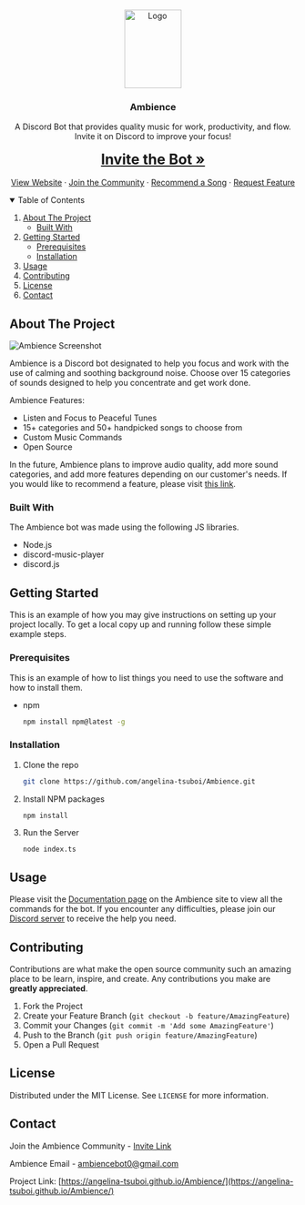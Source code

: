 <!-- PROJECT LOGO -->
<br />
<p align="center">
  <a href="https://github.com/othneildrew/Best-README-Template">
    <img src="website/assets/icon2.png" alt="Logo" width="100" height="138">
  </a>

  <h3 align="center">Ambience</h3>

  <p align="center">
    A Discord Bot that provides quality music for work, productivity, and flow. Invite it on Discord to improve your focus!
    <br />
    <br />
   <a href="https://discord.com/api/oauth2/authorize?client_id=815700293609324555&permissions=3172352&scope=bot" style="font-size: 25px;"><strong>Invite the Bot »</strong></a>
    <br />
    <br />
     <a href="https://angelina-tsuboi.github.io/Ambience/">View Website</a>
    ·
    <a href="https://discord.com/invite/w3Tp9x88Nw">Join the Community</a>
    ·
    <a href="https://forms.gle/oNr6sBoLndMGfx4M9">Recommend a Song</a>
    ·
    <a href="https://github.com/angelina-tsuboi/Ambience/issues">Request Feature</a>
  </p>
</p>



<!-- TABLE OF CONTENTS -->
<details open="open">
  <summary>Table of Contents</summary>
  <ol>
    <li>
      <a href="#about-the-project">About The Project</a>
      <ul>
        <li><a href="#built-with">Built With</a></li>
      </ul>
    </li>
    <li>
      <a href="#getting-started">Getting Started</a>
      <ul>
        <li><a href="#prerequisites">Prerequisites</a></li>
        <li><a href="#installation">Installation</a></li>
      </ul>
    </li>
    <li><a href="#usage">Usage</a></li>
    <li><a href="#contributing">Contributing</a></li>
    <li><a href="#license">License</a></li>
    <li><a href="#contact">Contact</a></li>
  </ol>
</details>



<!-- ABOUT THE PROJECT -->
## About The Project
<img src="website/assets/images/screenshot1.png" alt="Ambience Screenshot">

Ambience is a Discord bot designated to help you focus and work with the use of calming and soothing background noise. Choose over 15 categories of sounds designed to help you concentrate and get work done.

Ambience Features:
* Listen and Focus to Peaceful Tunes
* 15+ categories and 50+ handpicked songs to choose from
* Custom Music Commands
* Open Source

In the future, Ambience plans to improve audio quality, add more sound categories, and add more features depending on our customer's needs. If you would like to recommend a feature, please visit [this link](https://github.com/angelina-tsuboi/Ambience/issues).

### Built With

The Ambience bot was made using the following JS libraries.
* Node.js
* discord-music-player
* discord.js

<!-- GETTING STARTED -->
## Getting Started

This is an example of how you may give instructions on setting up your project locally.
To get a local copy up and running follow these simple example steps.

### Prerequisites

This is an example of how to list things you need to use the software and how to install them.
* npm
  ```sh
  npm install npm@latest -g
  ```

### Installation

1. Clone the repo
   ```sh
   git clone https://github.com/angelina-tsuboi/Ambience.git
   ```
2. Install NPM packages
   ```sh
   npm install
   ```
3. Run the Server
   ```JS
   node index.ts
   ```

<!-- USAGE EXAMPLES -->
## Usage

Please visit the [Documentation page](https://angelina-tsuboi.github.io/Ambience/website/docs.html) on the Ambience site to view all the commands for the bot. 
If you encounter any difficulties, please join our [Discord server](https://discord.com/invite/w3Tp9x88Nw) to receive the help you need.


<!-- CONTRIBUTING -->
## Contributing

Contributions are what make the open source community such an amazing place to be learn, inspire, and create. Any contributions you make are **greatly appreciated**.

1. Fork the Project
2. Create your Feature Branch (`git checkout -b feature/AmazingFeature`)
3. Commit your Changes (`git commit -m 'Add some AmazingFeature'`)
4. Push to the Branch (`git push origin feature/AmazingFeature`)
5. Open a Pull Request



<!-- LICENSE -->
## License

Distributed under the MIT License. See `LICENSE` for more information.


<!-- CONTACT -->
## Contact

Join the Ambience Community - [Invite Link](https://discord.com/invite/w3Tp9x88Nw)

Ambience Email - [ambiencebot0@gmail.com](https://mail.google.com/mail/?view=cm&fs=1&to=ambiencebot0@gmail.com) 

Project Link: [https://angelina-tsuboi.github.io/Ambience/](https://angelina-tsuboi.github.io/Ambience/)

